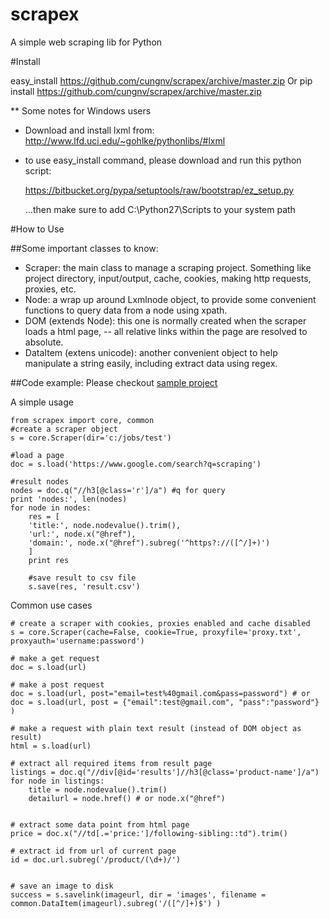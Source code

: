 scrapex
=======

A simple web scraping lib for Python

#Install

easy_install https://github.com/cungnv/scrapex/archive/master.zip
Or
pip install https://github.com/cungnv/scrapex/archive/master.zip


** Some notes for Windows users
- Download and install lxml from:
http://www.lfd.uci.edu/~gohlke/pythonlibs/#lxml

- to use easy_install command, please download and run this python script:

	https://bitbucket.org/pypa/setuptools/raw/bootstrap/ez_setup.py

	...then make sure to add C:\Python27\Scripts to your system path

#How to Use

##Some important classes to know:
- Scraper: the main class to manage a scraping project. Something like project directory, input/output, cache, cookies, making http requests, proxies, etc.
- Node: a wrap up around Lxmlnode object, to provide some convenient functions to query data from a node using xpath.
- DOM (extends Node): this one is normally created when the scraper loads a html page, -- all relative links within the page are resolved to absolute.
- DataItem (extens unicode): another convenient object to help manipulate a string easily, including extract data using regex.

##Code example:
Please checkout [sample project](https://github.com/cungnv/scrapex/blob/master/sample/gm.py)

A simple usage
```
from scrapex import core, common
#create a scraper object
s = core.Scraper(dir='c:/jobs/test')

#load a page
doc = s.load('https://www.google.com/search?q=scraping')

#result nodes
nodes = doc.q("//h3[@class='r']/a") #q for query
print 'nodes:', len(nodes)
for node in nodes:
	res = [
	'title:', node.nodevalue().trim(),
	'url:', node.x("@href"),
	'domain:', node.x("@href").subreg('^https?://([^/]+)')
	]
	print res

	#save result to csv file
	s.save(res, 'result.csv')

```

Common use cases

```
# create a scraper with cookies, proxies enabled and cache disabled
s = core.Scraper(cache=False, cookie=True, proxyfile='proxy.txt', proxyauth='username:password')

# make a get request
doc = s.load(url)

# make a post request
doc = s.load(url, post="email=test%40gmail.com&pass=password") # or doc = s.load(url, post = {"email":test@gmail.com", "pass":"password"} )

# make a request with plain text result (instead of DOM object as result)
html = s.load(url)

# extract all required items from result page
listings = doc.q("//div[@id='results']//h3[@class='product-name']/a")
for node in listings:
	title = node.nodevalue().trim()
	detailurl = node.href() # or node.x("@href")
	

# extract some data point from html page
price = doc.x("//td[.='price:']/following-sibling::td").trim()

# extract id from url of current page
id = doc.url.subreg('/product/(\d+)/')


# save an image to disk
success = s.savelink(imageurl, dir = 'images', filename = common.DataItem(imageurl).subreg('/([^/]+)$') )


```








